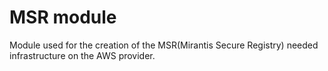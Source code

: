 # MSR module

Module used for the creation of the MSR(Mirantis Secure Registry) needed infrastructure on the AWS provider.